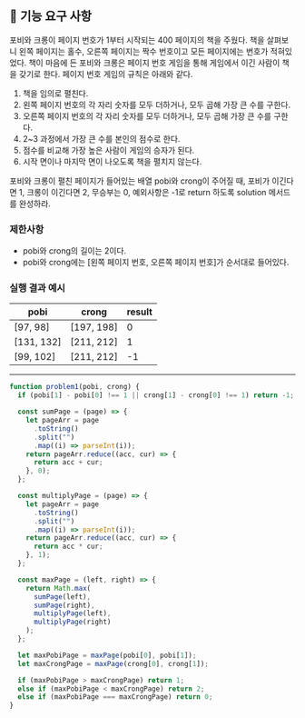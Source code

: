 ## 🚀 기능 요구 사항

포비와 크롱이 페이지 번호가 1부터 시작되는 400 페이지의 책을 주웠다. 책을 살펴보니 왼쪽 페이지는 홀수, 오른쪽 페이지는 짝수 번호이고 모든 페이지에는 번호가 적혀있었다. 책이 마음에 든 포비와 크롱은 페이지 번호 게임을 통해 게임에서 이긴 사람이 책을 갖기로 한다. 페이지 번호 게임의 규칙은 아래와 같다.

1. 책을 임의로 펼친다.
2. 왼쪽 페이지 번호의 각 자리 숫자를 모두 더하거나, 모두 곱해 가장 큰 수를 구한다.
3. 오른쪽 페이지 번호의 각 자리 숫자를 모두 더하거나, 모두 곱해 가장 큰 수를 구한다.
4. 2~3 과정에서 가장 큰 수를 본인의 점수로 한다.
5. 점수를 비교해 가장 높은 사람이 게임의 승자가 된다.
6. 시작 면이나 마지막 면이 나오도록 책을 펼치지 않는다.

포비와 크롱이 펼친 페이지가 들어있는 배열 pobi와 crong이 주어질 때, 포비가 이긴다면 1, 크롱이 이긴다면 2, 무승부는 0, 예외사항은 -1로 return 하도록 solution 메서드를 완성하라.

### 제한사항

- pobi와 crong의 길이는 2이다.
- pobi와 crong에는 [왼쪽 페이지 번호, 오른쪽 페이지 번호]가 순서대로 들어있다.

### 실행 결과 예시

| pobi       | crong      | result |
| ---------- | ---------- | ------ |
| [97, 98]   | [197, 198] | 0      |
| [131, 132] | [211, 212] | 1      |
| [99, 102]  | [211, 212] | -1     |

---

```js
function problem1(pobi, crong) {
  if (pobi[1] - pobi[0] !== 1 || crong[1] - crong[0] !== 1) return -1;

  const sumPage = (page) => {
    let pageArr = page
      .toString()
      .split("")
      .map((i) => parseInt(i));
    return pageArr.reduce((acc, cur) => {
      return acc + cur;
    }, 0);
  };

  const multiplyPage = (page) => {
    let pageArr = page
      .toString()
      .split("")
      .map((i) => parseInt(i));
    return pageArr.reduce((acc, cur) => {
      return acc * cur;
    }, 1);
  };

  const maxPage = (left, right) => {
    return Math.max(
      sumPage(left),
      sumPage(right),
      multiplyPage(left),
      multiplyPage(right)
    );
  };

  let maxPobiPage = maxPage(pobi[0], pobi[1]);
  let maxCrongPage = maxPage(crong[0], crong[1]);

  if (maxPobiPage > maxCrongPage) return 1;
  else if (maxPobiPage < maxCrongPage) return 2;
  else if (maxPobiPage === maxCrongPage) return 0;
}
```
